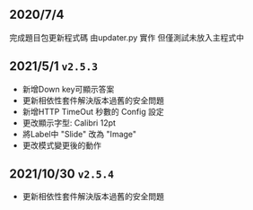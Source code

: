 ## 2020/7/4
完成題目包更新程式碼 由updater.py 實作
但僅測試未放入主程式中

## 2021/5/1 `v2.5.3`
- 新增Down key可顯示答案
- 更新相依性套件解決版本過舊的安全問題
- 新增HTTP TimeOut 秒數的 Config 設定
- 更改顯示字型: Calibri 12pt
- 將Label中 "Slide" 改為 "Image"
- 更改模式變更後的動作

## 2021/10/30 `v2.5.4`
- 更新相依性套件解決版本過舊的安全問題